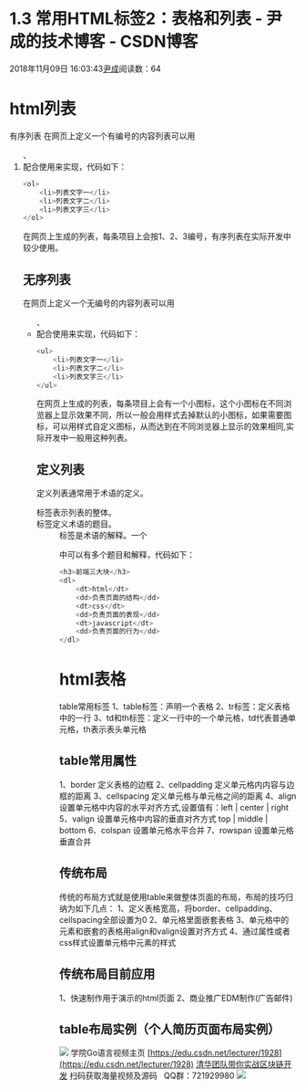 
# 1.3 常用HTML标签2：表格和列表 - 尹成的技术博客 - CSDN博客

2018年11月09日 16:03:43[尹成](https://me.csdn.net/yincheng01)阅读数：64



# html列表
有序列表
在网页上定义一个有编号的内容列表可以用<ol>、<li>配合使用来实现，代码如下：
```python
<ol>
    <li>列表文字一</li>
    <li>列表文字二</li>
    <li>列表文字三</li>
</ol>
```
在网页上生成的列表，每条项目上会按1、2、3编号，有序列表在实际开发中较少使用。
## 无序列表
在网页上定义一个无编号的内容列表可以用<ul>、<li>配合使用来实现，代码如下：
```python
<ul>
    <li>列表文字一</li>
    <li>列表文字二</li>
    <li>列表文字三</li>
</ul>
```
在网页上生成的列表，每条项目上会有一个小图标，这个小图标在不同浏览器上显示效果不同，所以一般会用样式去掉默认的小图标，如果需要图标，可以用样式自定义图标，从而达到在不同浏览器上显示的效果相同,实际开发中一般用这种列表。
## 定义列表
定义列表通常用于术语的定义。<dl>标签表示列表的整体。<dt>标签定义术语的题目。<dd>标签是术语的解释。一个<dl>中可以有多个题目和解释，代码如下：
```python
<h3>前端三大块</h3>
<dl>
    <dt>html</dt>
    <dd>负责页面的结构</dd>
    <dt>css</dt>
    <dd>负责页面的表现</dd>
    <dt>javascript</dt>
    <dd>负责页面的行为</dd>
</dl>
```
# html表格
table常用标签
1、table标签：声明一个表格
2、tr标签：定义表格中的一行
3、td和th标签：定义一行中的一个单元格，td代表普通单元格，th表示表头单元格
## table常用属性
1、border 定义表格的边框
2、cellpadding 定义单元格内内容与边框的距离
3、cellspacing 定义单元格与单元格之间的距离
4、align 设置单元格中内容的水平对齐方式,设置值有：left | center | right
5、valign 设置单元格中内容的垂直对齐方式 top | middle | bottom
6、colspan 设置单元格水平合并
7、rowspan 设置单元格垂直合并
## 传统布局
传统的布局方式就是使用table来做整体页面的布局，布局的技巧归纳为如下几点：
1、定义表格宽高，将border、cellpadding、cellspacing全部设置为0
2、单元格里面嵌套表格
3、单元格中的元素和嵌套的表格用align和valign设置对齐方式
4、通过属性或者css样式设置单元格中元素的样式
## 传统布局目前应用
1、快速制作用于演示的html页面
2、商业推广EDM制作(广告邮件)
## table布局实例（个人简历页面布局实例）
![](https://img-blog.csdnimg.cn/20181109160317640.png?x-oss-process=image/watermark,type_ZmFuZ3poZW5naGVpdGk,shadow_10,text_aHR0cHM6Ly9ibG9nLmNzZG4ubmV0L3lpbmNoZW5nMDE=,size_16,color_FFFFFF,t_70)
学院Go语言视频主页
[https://edu.csdn.net/lecturer/1928](https://edu.csdn.net/lecturer/1928)
[清华团队带你实战区块链开发](https://ke.qq.com/course/337650?tuin=63946d38)
扫码获取海量视频及源码   QQ群：721929980
![](https://img-blog.csdnimg.cn/20181108132958856.jpg?x-oss-process=image/watermark,type_ZmFuZ3poZW5naGVpdGk,shadow_10,text_aHR0cHM6Ly9ibG9nLmNzZG4ubmV0L3lpbmNoZW5nMDE=,size_16,color_FFFFFF,t_70)

